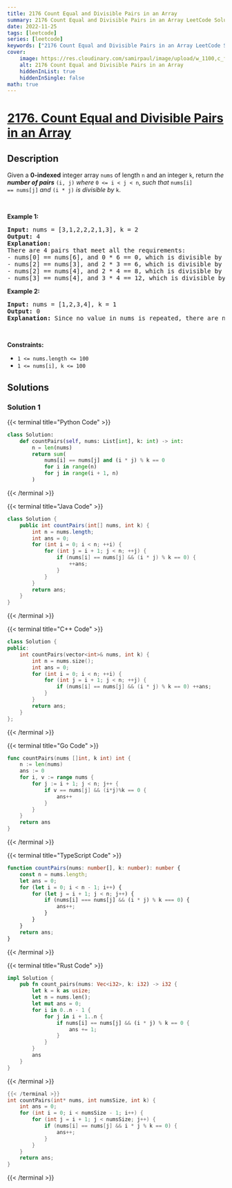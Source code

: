 ```yaml
---
title: 2176 Count Equal and Divisible Pairs in an Array
summary: 2176 Count Equal and Divisible Pairs in an Array LeetCode Solution Explained
date: 2022-11-25
tags: [leetcode]
series: [leetcode]
keywords: ["2176 Count Equal and Divisible Pairs in an Array LeetCode Solution Explained in all languages", "2176 Count Equal and Divisible Pairs in an Array", "LeetCode", "leetcode solution in Python3 C++ Java Go PHP Ruby Swift TypeScript Rust C# JavaScript C", "GeeksforGeeks", "InterviewBit", "Coding Ninjas", "HackerRank", "HackerEarth", "CodeChef", "TopCoder", "AlgoExpert", "freeCodeCamp", "Codeforces", "GitHub", "AtCoder", "Samir Paul"]
cover:
    image: https://res.cloudinary.com/samirpaul/image/upload/w_1100,c_fit,co_rgb:FFFFFF,l_text:Arial_75_bold:2176 Count Equal and Divisible Pairs in an Array - Solution Explained/problem-solving.webp
    alt: 2176 Count Equal and Divisible Pairs in an Array
    hiddenInList: true
    hiddenInSingle: false
math: true
---
```



# [2176. Count Equal and Divisible Pairs in an Array](https://leetcode.com/problems/count-equal-and-divisible-pairs-in-an-array)


## Description

Given a <strong>0-indexed</strong> integer array <code>nums</code> of length <code>n</code> and an integer <code>k</code>, return <em>the <strong>number of pairs</strong></em> <code>(i, j)</code> <em>where</em> <code>0 &lt;= i &lt; j &lt; n</code>, <em>such that</em> <code>nums[i] == nums[j]</code> <em>and</em> <code>(i \* j)</code> <em>is divisible by</em> <code>k</code>.

<p>&nbsp;</p>
<p><strong class="example">Example 1:</strong></p>

<pre>
<strong>Input:</strong> nums = [3,1,2,2,2,1,3], k = 2
<strong>Output:</strong> 4
<strong>Explanation:</strong>
There are 4 pairs that meet all the requirements:
- nums[0] == nums[6], and 0 * 6 == 0, which is divisible by 2.
- nums[2] == nums[3], and 2 * 3 == 6, which is divisible by 2.
- nums[2] == nums[4], and 2 * 4 == 8, which is divisible by 2.
- nums[3] == nums[4], and 3 * 4 == 12, which is divisible by 2.
</pre>

<p><strong class="example">Example 2:</strong></p>

<pre>
<strong>Input:</strong> nums = [1,2,3,4], k = 1
<strong>Output:</strong> 0
<strong>Explanation:</strong> Since no value in nums is repeated, there are no pairs (i,j) that meet all the requirements.
</pre>

<p>&nbsp;</p>
<p><strong>Constraints:</strong></p>

<ul>
	<li><code>1 &lt;= nums.length &lt;= 100</code></li>
	<li><code>1 &lt;= nums[i], k &lt;= 100</code></li>
</ul>

## Solutions

### Solution 1

<!-- tabs:start -->

{{< terminal title="Python Code" >}}
```python
class Solution:
    def countPairs(self, nums: List[int], k: int) -> int:
        n = len(nums)
        return sum(
            nums[i] == nums[j] and (i * j) % k == 0
            for i in range(n)
            for j in range(i + 1, n)
        )
```
{{< /terminal >}}

{{< terminal title="Java Code" >}}
```java
class Solution {
    public int countPairs(int[] nums, int k) {
        int n = nums.length;
        int ans = 0;
        for (int i = 0; i < n; ++i) {
            for (int j = i + 1; j < n; ++j) {
                if (nums[i] == nums[j] && (i * j) % k == 0) {
                    ++ans;
                }
            }
        }
        return ans;
    }
}
```
{{< /terminal >}}

{{< terminal title="C++ Code" >}}
```cpp
class Solution {
public:
    int countPairs(vector<int>& nums, int k) {
        int n = nums.size();
        int ans = 0;
        for (int i = 0; i < n; ++i) {
            for (int j = i + 1; j < n; ++j) {
                if (nums[i] == nums[j] && (i * j) % k == 0) ++ans;
            }
        }
        return ans;
    }
};
```
{{< /terminal >}}

{{< terminal title="Go Code" >}}
```go
func countPairs(nums []int, k int) int {
	n := len(nums)
	ans := 0
	for i, v := range nums {
		for j := i + 1; j < n; j++ {
			if v == nums[j] && (i*j)%k == 0 {
				ans++
			}
		}
	}
	return ans
}
```
{{< /terminal >}}

{{< terminal title="TypeScript Code" >}}
```ts
function countPairs(nums: number[], k: number): number {
    const n = nums.length;
    let ans = 0;
    for (let i = 0; i < n - 1; i++) {
        for (let j = i + 1; j < n; j++) {
            if (nums[i] === nums[j] && (i * j) % k === 0) {
                ans++;
            }
        }
    }
    return ans;
}
```
{{< /terminal >}}

{{< terminal title="Rust Code" >}}
```rust
impl Solution {
    pub fn count_pairs(nums: Vec<i32>, k: i32) -> i32 {
        let k = k as usize;
        let n = nums.len();
        let mut ans = 0;
        for i in 0..n - 1 {
            for j in i + 1..n {
                if nums[i] == nums[j] && (i * j) % k == 0 {
                    ans += 1;
                }
            }
        }
        ans
    }
}
```
{{< /terminal >}}

```c
{{< /terminal >}}
int countPairs(int* nums, int numsSize, int k) {
    int ans = 0;
    for (int i = 0; i < numsSize - 1; i++) {
        for (int j = i + 1; j < numsSize; j++) {
            if (nums[i] == nums[j] && i * j % k == 0) {
                ans++;
            }
        }
    }
    return ans;
}
```
{{< /terminal >}}

<!-- tabs:end -->

<!-- end -->
